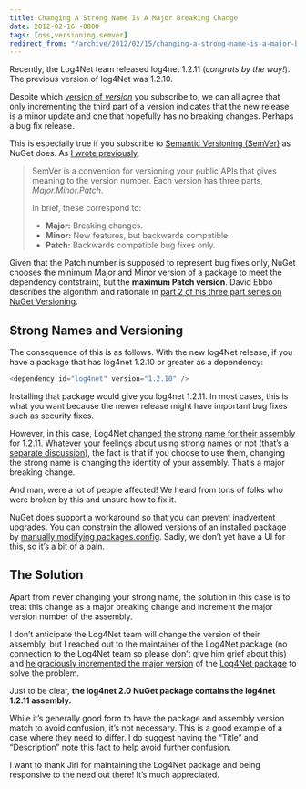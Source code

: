 ```yaml
---
title: Changing A Strong Name Is A Major Breaking Change
date: 2012-02-16 -0800
tags: [oss,versioning,semver]
redirect_from: "/archive/2012/02/15/changing-a-strong-name-is-a-major-breaking-change.aspx/"
---
```


Recently, the Log4Net team released log4net 1.2.11 (*congrats by the
way!*). The previous version of log4Net was 1.2.10.

Despite which [version of
*version*](https://haacked.com/archive/2006/09/27/Which_Version_of_Version.aspx "Which version of version")
you subscribe to, we can all agree that only incrementing the third part
of a version indicates that the new release is a minor update and one
that hopefully has no breaking changes. Perhaps a bug fix release.

This is especially true if you subscribe to [Semantic Versioning
(SemVer)](http://semver.org/ "SemVer") as NuGet does. As [I wrote
previously](https://haacked.com/archive/2011/10/24/semver-nuget-nightly-builds.aspx "SemVer"),

> SemVer is a convention for versioning your public APIs that gives
> meaning to the version number. Each version has three parts,
> *Major.Minor.Patch*.
>
> In brief, these correspond to:
>
> - **Major:** Breaking changes.
> - **Minor:** New features, but backwards compatible.
> - **Patch:** Backwards compatible bug fixes only.

Given that the Patch number is supposed to represent bug fixes only,
NuGet chooses the minimum Major and Minor version of a package to meet
the dependency contstraint, but the **maximum Patch version**. David
Ebbo describes the algorithm and rationale in [part 2 of his three part
series on NuGet
Versioning](http://blog.davidebbo.com/2011/01/nuget-versioning-part-2-core-algorithm.html "NuGet Versioning Part 2").

Strong Names and Versioning
---------------------------

The consequence of this is as follows. With the new log4Net release, if
you have a package that has log4net 1.2.10 or greater as a dependency:

```csharp
<dependency id="log4net" version="1.2.10" />
```

Installing that package would give you log4net 1.2.11. In most cases,
this is what you want because the newer release might have important bug
fixes such as security fixes.

However, in this case, Log4Net [changed the strong name for their
assembly](http://logging.apache.org/log4net/release/faq.html#two-snks "Two SNK Keys")
for 1.2.11. Whatever your feelings about using strong names or not
(that’s a [separate
discussion](http://nuget.codeplex.com/discussions/247827 "The Strong Name Conundrum")),
the fact is that if you choose to use them, changing the strong name is
changing the identity of your assembly. That’s a major breaking change.

And man, were a lot of people affected! We heard from tons of folks who
were broken by this and unsure how to fix it.

NuGet does support a workaround so that you can prevent inadvertent
upgrades. You can constrain the allowed versions of an installed package
by [manually modifying
packages.config](http://docs.nuget.org/docs/reference/Versioning#Constraining_Upgrades_To_Allowed_Versions "Constraining Upgrades").
Sadly, we don’t yet have a UI for this, so it’s a bit of a pain.

The Solution
------------

Apart from never changing your strong name, the solution in this case is
to treat this change as a major breaking change and increment the major
version number of the assembly.

I don’t anticipate the Log4Net team will change the version of their
assembly, but I reached out to the maintainer of the Log4Net package (no
connection to the Log4Net team so please don’t give him grief about
this) and [he graciously incremented the major
version](http://blog.cincura.net/232722-log4net-dependencies-problem-solved/ "Log4Net dependency problem solved")
of the [Log4Net
package](http://nuget.org/packages/log4net "Log4Net Package on NuGet")
to solve the problem.

Just to be clear, **the log4net 2.0 NuGet package contains the log4net
1.2.11 assembly.**

While it’s generally good form to have the package and assembly version
match to avoid confusion, it’s not necessary. This is a good example of
a case where they need to differ. I do suggest having the “Title” and
“Description” note this fact to help avoid further confusion.

I want to thank Jiri for maintaining the Log4Net package and being
responsive to the need out there! It’s much appreciated.

